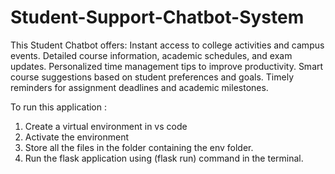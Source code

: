# Student-Support-Chatbot-System

This Student Chatbot offers:
Instant access to college activities and campus events.
Detailed course information, academic schedules, and exam updates.
Personalized time management tips to improve productivity.
Smart course suggestions based on student preferences and goals.
Timely reminders for assignment deadlines and academic milestones.

To run this application :
1) Create a virtual environment in vs code
2) Activate the environment
3) Store all the files in the folder containing the env folder.
4) Run the flask application using (flask run) command in the terminal.
